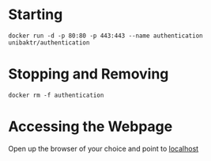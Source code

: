 # Starting

```
docker run -d -p 80:80 -p 443:443 --name authentication unibaktr/authentication
```

# Stopping and Removing

```
docker rm -f authentication
```

# Accessing the Webpage

Open up the browser of your choice and point to [localhost](http://localhost)
